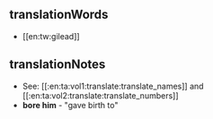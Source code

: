 ## translationWords

* [[en:tw:gilead]]

## translationNotes

* See: [[:en:ta:vol1:translate:translate_names]] and [[:en:ta:vol2:translate:translate_numbers]]
* **bore him** - "gave birth to"
